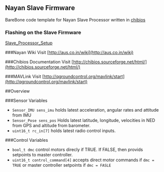 ## Nayan Slave Firmware

BareBone code template for Nayan Slave Processor written in [chibios](http://www.chibios.org/dokuwiki/doku.php)

### Flashing on the Slave Firmware
[Slave_Processor_Setup](http://aus.co.in/wiki/Slave_Processor_Setup)


###Nayan Wiki
Visit [http://aus.co.in/wiki](http://aus.co.in/wiki)

###Chibios Documentation
Visit [http://chibios.sourceforge.net/html/](http://chibios.sourceforge.net/html/) 

###MAVLink
Visit [http://qgroundcontrol.org/mavlink/start](http://qgroundcontrol.org/mavlink/start)


##Overview

###Sensor Variables
* <code>Sensor_IMU sens_imu</code> holds latest acceleration, angular rates and attitude from IMU
* <code>Sensor_Pose sens_pos</code> Holds latest latitude, longitude, velocities in NED from GPS and altitude from barometer. 
* <code>uint16_t rc_in[7]</code> holds latest radio control inputs.

###Control Variables
* <code>bool_t dmc</code> control motors direcly if TRUE. If FALSE, then provids setpoints to master controller.
* <code>uint16_t control_command[4]</code> accepts direct motor commands if <code>dmc = TRUE</code> or master controller setpoints if <code>dmc = FASLE</code>


